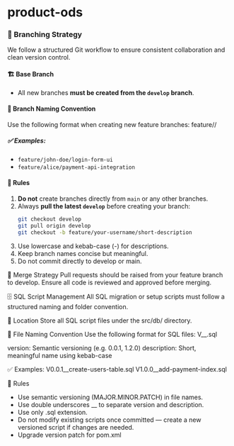 # product-ods

### 🚀 Branching Strategy

We follow a structured Git workflow to ensure consistent collaboration and clean version control.

#### 🏗️ Base Branch
- All new branches **must be created from the `develop` branch**.

#### 🌿 Branch Naming Convention

Use the following format when creating new feature branches:
feature/<your-username>/<short-description>

##### ✅ Examples:
- `feature/john-doe/login-form-ui`
- `feature/alice/payment-api-integration`

#### 🧭 Rules

1. **Do not** create branches directly from `main` or any other branches.
2. Always **pull the latest `develop`** before creating your branch:
   ```bash
   git checkout develop
   git pull origin develop
   git checkout -b feature/your-username/short-description
   
3. Use lowercase and kebab-case (-) for descriptions.
4. Keep branch names concise but meaningful.
5. Do not commit directly to develop or main.

🔄 Merge Strategy
Pull requests should be raised from your feature branch to develop.
Ensure all code is reviewed and approved before merging.

🗄️ SQL Script Management
All SQL migration or setup scripts must follow a structured naming and folder convention.

📁 Location
Store all SQL script files under the src/db/ directory.

📄 File Naming Convention
Use the following format for SQL files:
V<version>__<description>.sql

version: Semantic versioning (e.g. 0.0.1, 1.2.0)
description: Short, meaningful name using kebab-case

✅ Examples:
V0.0.1__create-users-table.sql
V1.0.0__add-payment-index.sql

🧭 Rules
- Use semantic versioning (MAJOR.MINOR.PATCH) in file names.
- Use double underscores __ to separate version and description.
- Use only .sql extension.
- Do not modify existing scripts once committed — create a new versioned script if changes are needed.
- Upgrade version patch for pom.xml